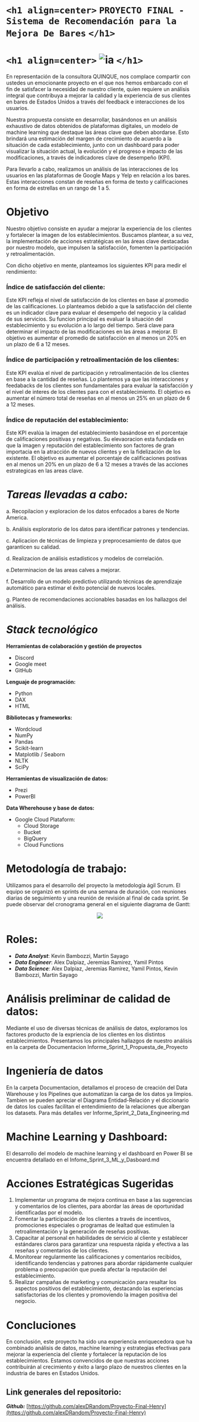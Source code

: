 # `<h1 align=center>` **`PROYECTO FINAL - Sistema de Recomendación para la Mejora De Bares`** `</h1>`

# `<h1 align=center>` ![ia](https://emoji.slack-edge.com/TPRS7H4PN/henry-pm/4658c1bc769b53ae.png) `</h1>`

En representación de la consultora QUINQUE, nos complace compartir con ustedes un emocionante proyecto en el que nos hemos embarcado con el fin de satisfacer la necesidad de nuestro cliente, quien requiere un análisis integral que contribuya a mejorar la calidad y la experiencia de sus clientes en bares de Estados Unidos a través del feedback e interacciones de los usuarios.

Nuestra propuesta consiste en desarrollar, basándonos en un análisis exhaustivo de datos obtenidos de plataformas digitales, un modelo de machine learning que destaque las áreas clave que deben abordarse. Esto brindará una estimación del margen de crecimiento de acuerdo a la situación de cada establecimiento, junto con un dashboard para poder visualizar la situación actual, la evolución y el progreso e impacto de las modificaciones, a través de indicadores clave de desempeño (KPI).

Para llevarlo a cabo, realizamos un análisis de las interacciones de los usuarios en las plataformas de Google Maps y Yelp en relación a los bares. Estas interacciones constan de reseñas en forma de texto y calificaciones en forma de estrellas en un rango de 1 a 5.

# Objetivo

Nuestro objetivo consiste en ayudar a mejorar la experiencia de los clientes y fortalecer la imagen de los establecimientos. Buscamos plantear, a su vez, la implementación de acciones estratégicas en las áreas clave destacadas por nuestro modelo, que impulsen la satisfacción, fomenten la participación y retroalimentación.

Con dicho objetivo en mente, planteamos los siguientes KPI para medir el rendimiento:

### Índice de satisfacción del cliente:

Este KPI refleja el nivel de satisfacción de los clientes en base al promedio de las calificaciones. Lo planteamos debido a que la satisfacción del cliente es un indicador clave para evaluar el desempeño del negocio y la calidad de sus servicios. Su funcion principal es evaluar la situación del establecimiento y su evolución a lo largo del tiempo. Será clave para determinar el impacto de las modificaciones en las áreas a mejorar. El objetivo es aumentar el promedio de satisfacción en al menos un 20% en un plazo de 6 a 12 meses.

### Índice de participación y retroalimentación de los clientes:

Este KPI evalúa el nivel de participación y retroalimentación de los clientes en base a la cantidad de reseñas. Lo plantemos ya que las interacciones y feedabacks de los clientes son fundamentales para evaluar la satisfacción y el nivel de interes de los clientes para con el establecimiento. El objetivo es aumentar el número total de reseñas en al menos un 25% en un plazo de 6 a 12 meses.

### Índice de reputación del establecimiento:

Este KPI evalúa la imagen del establecimiento basándose en el porcentaje de calificaciones positivas y negativas. Su elevaoracion esta fundada en que la imagen y reputación del establecimiento son factores de gran importacia en la atracción de nuevos clientes y en la fidelización de los existente. El objetivo es aumentar el porcentaje de calificaciones postivas en al menos un 20%  en un plazo de 6 a 12 meses a través de las acciones estrategicas en las areas clave.

# ***Tareas llevadas a cabo:***

a. Recopilacion y exploracion de los datos enfocados a bares de Norte America.

b. Análisis exploratorio de los datos para identificar patrones y tendencias.

c. Aplicacion de técnicas de limpieza y preprocesamiento de datos que garanticen su calidad.

d. Realizacion de análisis estadísticos y modelos de correlación.

e.Determinacion de las areas calves a mejorar.

f. Desarrollo de un modelo predictivo utilizando técnicas de aprendizaje automático para estimar el éxito potencial de nuevos locales.

g. Planteo de recomendaciones accionables basadas en los hallazgos del análisis.

# ***Stack tecnológico***

**Herramientas de colaboración y gestión de proyectos**

- Discord
- Google meet
- GitHub

**Lenguaje de programación:**

- Python
- DAX
- HTML

**Bibliotecas y frameworks:**

- Wordcloud
- NumPy
- Pandas
- Scikit-learn
- Matplotlib / Seaborn
- NLTK
- SciPy

**Herramientas de visualización de datos:**

- Prezi
- PowerBI

**Data Wherehouse  y base de datos:**

- Google Cloud Plataform:
  - Cloud Storage
  - Bucket
  - BigQuery
  - Cloud Functions

# Metodología de trabajo:

 Utilizamos para el desarrollo del proyecto la metodología ágil Scrum. El equipo se organizó en sprints de una semana de duración, con reuniones diarias de seguimiento y una reunión de revisión al final de cada sprint. Se puede observar del cronograma general en el siguiente diagrama de Gantt:

<p align="center">
<img src= "imgs/Diagrama_de_Gantt-Semana-2.jpeg" >
</p>

# Roles:

- **_Data Analyst_**: Kevin Bambozzi, Martin Sayago
- **_Data Engineer_**: Alex Dalpiaz, Jeremias Ramirez, Yamil Pintos
- **_Data Science_**: Alex Dalpiaz, Jeremias Ramirez, Yamil Pintos, Kevin Bambozzi, Martin Sayago

# Análisis preliminar de calidad de datos:

Mediante el uso de diversas técnicas de análisis de datos, exploramos los factores producto de la expriencia de los clientes en los distintos establecimientos. Presentamos los principales hallazgos de nuestro análisis en la carpeta de Documentacion Informe_Sprint_1_Propuesta_de_Proyecto

# Ingeniería de datos

En la carpeta Documentacion, detallamos el proceso de creación del Data Warehouse y los Pipelines que automatizan la carga de los datos ya limpios. Tambien se pueden apreciar el Diagrama Entidad-Relación y el diccionario de datos los cuales facilitan el entendimiento de la relaciones que albergan los datasets. Para más detalles ver Informe_Sprint_2_Data_Engineering.md

# Machine Learning y Dashboard:

El desarrollo del modelo de machine learning y el dashboard en Power BI se encuentra detallado en el Infome_Sprint_3_ML_y_Dasboard.md

# Acciones Estratégicas Sugeridas

1. Implementar un programa de mejora continua en base a las sugerencias y comentarios de los clientes, para abordar las áreas de oportunidad identificadas por el modelo.
2. Fomentar la participación de los clientes a través de incentivos, promociones especiales o programas de lealtad que estimulen la retroalimentación y la generación de reseñas positivas.
3. Capacitar al personal en habilidades de servicio al cliente y establecer estándares claros para garantizar una respuesta rápida y efectiva a las reseñas y comentarios de los clientes.
4. Monitorear regularmente las calificaciones y comentarios recibidos, identificando tendencias y patrones para abordar rápidamente cualquier problema o preocupación que pueda afectar la reputación del establecimiento.
5. Realizar campañas de marketing y comunicación para resaltar los aspectos positivos del establecimiento, destacando las experiencias satisfactorias de los clientes y promoviendo la imagen positiva del negocio.


# Concluciones 

En conclusión, este proyecto ha sido una experiencia enriquecedora que ha combinado análisis de datos, machine learning y estrategias efectivas para mejorar la experiencia del cliente y fortalecer la reputación de los establecimientos. Estamos convencidos de que nuestras acciones contribuirán al crecimiento y éxito a largo plazo de nuestros clientes en la industria de bares en Estados Unidos.

## Link generales del repositorio:

**_Github:_** [https://github.com/alexDRandom/Proyecto-Final-Henry](https://github.com/alexDRandom/Proyecto-Final-Henry)
